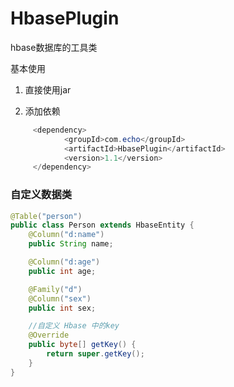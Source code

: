 # HbasePlugin
hbase数据库的工具类

基本使用
1. 直接使用jar

2. 添加依赖
```Java
     <dependency>
            <groupId>com.echo</groupId>
            <artifactId>HbasePlugin</artifactId>
            <version>1.1</version>
     </dependency>
```

### 自定义数据类
```Java
@Table("person")
public class Person extends HbaseEntity {
    @Column("d:name")
    public String name;

    @Column("d:age")
    public int age;

    @Family("d")
    @Column("sex")
    public int sex;

    //自定义 Hbase 中的key
    @Override
    public byte[] getKey() {
        return super.getKey();
    }
}
```

